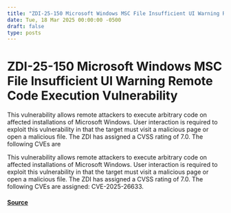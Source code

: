 ```yaml
---
title: "ZDI-25-150 Microsoft Windows MSC File Insufficient UI Warning Remote Code Execution Vulnerability"
date: Tue, 18 Mar 2025 00:00:00 -0500
draft: false
type: posts
---
```

# ZDI-25-150 Microsoft Windows MSC File Insufficient UI Warning Remote Code Execution Vulnerability





This vulnerability allows remote attackers to execute arbitrary code on affected installations of Microsoft Windows. User interaction is required to exploit this vulnerability in that the target must visit a malicious page or open a malicious file. The ZDI has assigned a CVSS rating of 7.0. The following CVEs are

This vulnerability allows remote attackers to execute arbitrary code on affected installations of Microsoft Windows. User interaction is required to exploit this vulnerability in that the target must visit a malicious page or open a malicious file. The ZDI has assigned a CVSS rating of 7.0. The following CVEs are assigned: CVE-2025-26633.

#### [Source](http://www.zerodayinitiative.com/advisories/ZDI-25-150/)

